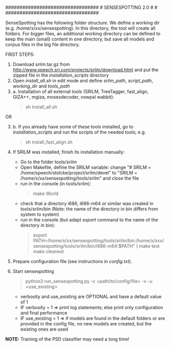 #################################
								#
	SENSESPOTTING 2.0			#
								#
#################################

SenseSpotting has the following folder structure.
We define a working dir (e.g. /home/x/xx/sensespotting). 
In this directory, the tool will create all folders. 
For bigger files, an additional working directory can be defined to keep the main (small) content in one directory, 
but save all models and corpus files in the big file directory.

FIRST STEPS:
1. Download srilm.tar.gz from http://www.speech.sri.com/projects/srilm/download.html and put the zipped file in the *installation_scripts* directory
2. Open *install_all.sh* in edit mode and define *srilm_path*, *script_path*, *working_dir* and *tools_path*
3. a. Installation of all external tools (SRILM, TreeTagger, fast_align, GIZA++, mgiza, mosesdecoder, vowpal wabbit): 
	> sh install_all.sh  

OR

3. b. If you already have some of these tools installed, go to *installation_scripts* and run the scripts of the needed tools; e.g.
	> sh install_fast_align.sh
4. If SRILM was installed, finish its installation manually:
	- Go to the folder tools/srilm
	- Open Makefile, define the SRILM variable: change "# SRILM = /home/speech/stolcke/project/srilm/devel" to "SRILM = /home/x/xx/sensespotting/tools/srilm" and close the file
	- run in the console (in tools/srilm): 
		> make World 
	- check that a directory i686, i686-m64 or similar was created in tools/srilm/bin (Note: the name of the directory in bin differs from system to system)
	- run in the console (but adapt *export* command to the name of the directory in bin): 
		> export PATH=/home/x/xx/sensespotting/tools/srilm/bin:/home/x/xxx/sensespotting/tools/srilm/bin/i686-m64:$PATH" (
		> make test
		> make cleanest

5. Prepare configuration file (see instructions in *config.txt*).
6. Start sensespotting
	> python3 run_sensespotting.py -c <path/to/config/file> -v <verbosity> -u <use_existing>
	- verbosity and use_existing are OPTIONAL and have a default value of 1
	- IF verbosity = 1 => print log statements; else print only configuration and final performance
	- IF use_existing = 1 => if models are found in the default folders or are provided in the config file, no new models are created, but the existing ones are used
	

**NOTE:**
Training of the PSD classifier may need a long time! 
